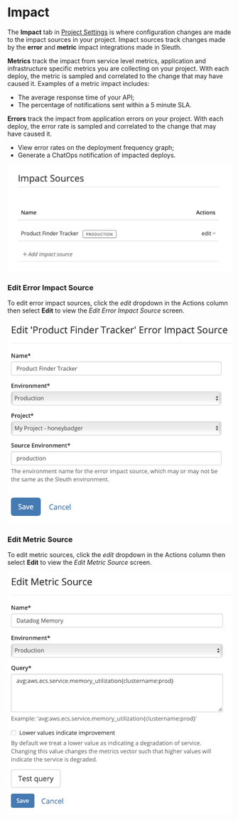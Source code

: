 # Impact

The **Impact** tab in [Project Settings](./) is where configuration changes are made to the impact  sources in your project. Impact sources track changes made by the **error** and **metric** impact integrations made in Sleuth. 

**Metrics** track the impact from service level metrics, application and infrastructure specific metrics you are collecting on your project. With each deploy, the metric is sampled and correlated to the change that may have caused it. Examples of a metric impact includes:

* The average response time of your API;
* The percentage of notifications sent within a 5 minute SLA. 

**Errors** track the impact from application errors on your project. With each deploy, the error rate is sampled and correlated to the change that may have caused it. 

* View error rates on the deployment frequency graph; 
* Generate a ChatOps notification of impacted deploys. 

![](../../.gitbook/assets/impact.png)

### Edit Error Impact Source

To edit error impact sources, click the _edit_ dropdown in the Actions column then select **Edit** to view the _Edit Error Impact_ _Source_ screen.

![](../../.gitbook/assets/edit-error-impact-source.png)

### Edit Metric Source

To edit metric sources, click the _edit_ dropdown in the Actions column then select **Edit** to view the _Edit Metric_ _Source_ screen.

![](../../.gitbook/assets/edit-metric-impact-source.png)



